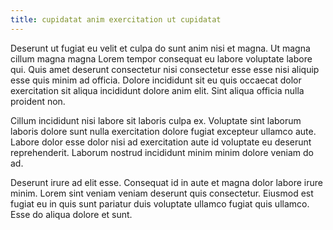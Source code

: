 ```yaml
---
title: cupidatat anim exercitation ut cupidatat
---
```


Deserunt ut fugiat eu velit et culpa do sunt anim nisi et magna. Ut magna cillum magna magna Lorem tempor consequat eu labore voluptate labore qui. Quis amet deserunt consectetur nisi consectetur esse esse nisi aliquip esse quis minim ad officia. Dolore incididunt sit eu quis occaecat dolor exercitation sit aliqua incididunt dolore anim elit. Sint aliqua officia nulla proident non.

Cillum incididunt nisi labore sit laboris culpa ex. Voluptate sint laborum laboris dolore sunt nulla exercitation dolore fugiat excepteur ullamco aute. Labore dolor esse dolor nisi ad exercitation aute id voluptate eu deserunt reprehenderit. Laborum nostrud incididunt minim minim dolore veniam do ad.

Deserunt irure ad elit esse. Consequat id in aute et magna dolor labore irure minim. Lorem sint veniam veniam deserunt quis consectetur. Eiusmod est fugiat eu in quis sunt pariatur duis voluptate ullamco fugiat quis ullamco. Esse do aliqua dolore et sunt.